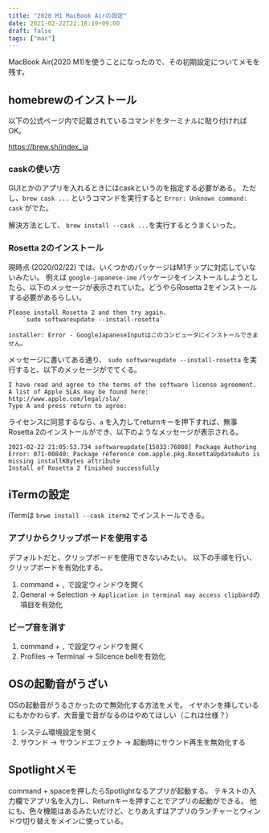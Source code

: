 ```yaml
---
title: "2020 M1 MacBook Airの設定"
date: 2021-02-22T22:18:19+09:00
draft: false
tags: ["mac"]
---
```


MacBook Air(2020 M1)を使うことになったので、その初期設定についてメモを残す。

## homebrewのインストール

以下の公式ページ内で記載されているコマンドをターミナルに貼り付ければOK。

https://brew.sh/index_ja

### caskの使い方

GUIとかのアプリを入れるときにはcaskというのを指定する必要がある。
ただし、`brew cask ...` というコマンドを実行すると `Error: Unknown command: cask` がでた。

解決方法として、 `brew install --cask ...`を実行するとうまくいった。

### Rosetta 2のインストール

現時点 (2020/02/22) では、いくつかのパッケージはM1チップに対応していないみたい。
例えば `google-japanese-ime` パッケージをインストールしようとしたら、以下のメッセージが表示されていた。どうやらRosetta 2をインストールする必要があるらしい。

```
Please install Rosetta 2 and then try again.
    `sudo softwareupdate --install-rosetta`

installer: Error - GoogleJapaneseInputはこのコンピュータにインストールできません。
```

メッセージに書いてある通り、 `sudo softwareupdate --install-rosetta` を実行すると、以下のメッセージがでてくる。

```
I have read and agree to the terms of the software license agreement. A list of Apple SLAs may be found here: http://www.apple.com/legal/sla/
Type A and press return to agree:
```

ライセンスに同意するなら、`a` を入力してreturnキーを押下すれば、無事Rosetta 2のインストールができ、以下のようなメッセージが表示される。

```
2021-02-22 21:05:53.734 softwareupdate[15033:76808] Package Authoring Error: 071-00840: Package reference com.apple.pkg.RosettaUpdateAuto is missing installKBytes attribute
Install of Rosetta 2 finished successfully
```

## iTermの設定

iTermは `brwe install --cask iterm2` でインストールできる。

### アプリからクリップボードを使用する
デフォルトだと、クリップボードを使用できないみたい。
以下の手順を行い、クリップボードを有効化する。

1. command + `,` で設定ウィンドウを開く
2. General -> Selection -> `Application in terminal may access clipbard`の項目を有効化

### ビープ音を消す

1. command + `,` で設定ウィンドウを開く
2. Profiles -> Terminal -> Silcence bellを有効化


## OSの起動音がうざい
OSの起動音がうるさかったので無効化する方法をメモ。
イヤホンを挿しているにもかかわらず、大音量で音がなるのはやめてほしい（これは仕様？）

1. システム環境設定を開く
2. サウンド -> サウンドエフェクト -> 起動時にサウンド再生を無効化する

## Spotlightメモ

command + spaceを押したらSpotlightなるアプリが起動する。
テキストの入力欄でアプリ名を入力し、Returnキーを押すことでアプリの起動ができる。
他にも、色々機能はあるみたいだけど、とりあえずはアプリのランチャーとウィンドウ切り替えをメインに使っている。
